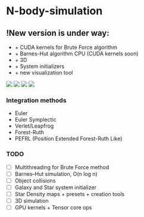# N-body-simulation

## !New version is under way:
 - \+ CUDA kernels for Brute Force algorithm  
 - \+ Barnes-Hut algorithm CPU (CUDA kernels soon)
 - \+ 3D
 - \+ System initializers
 - \+ new visualization tool

![](/visualizations/Example_6.gif)
![](/visualizations/Example_3.gif)
![](/visualizations/Example_5.gif)
![](/visualizations/Example_4.gif)

### Integration methods
- Euler
- Euler Symplectic
- Verlet/Leapfrog
- Forest-Ruth
- PEFRL (Position Extended Forest-Ruth Like)

### TODO
- [ ] Multithreading for Brute Force method
- [ ] Barnes–Hut simulation, O(n log n)
- [ ] Object collisions
- [ ] Galaxy and Star system initializer
- [ ] Star Density maps + presets + creation tools
- [ ] 3D simulation
- [ ] GPU kernels + Tensor core ops
